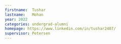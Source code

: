 ```yaml
---
firstname:  Tushar
lastname:   Mohan
year: 2022
categories: undergrad-alumni
homepage: https://www.linkedin.com/in/tushar2407/
supervisor: Petersen
---
```

